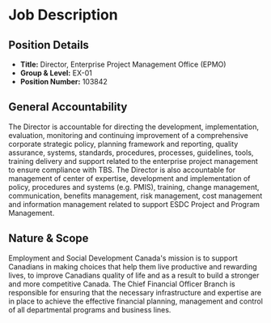 # Job Description

## Position Details

*   **Title:** Director, Enterprise Project Management Office (EPMO)
*   **Group & Level:** EX-01
*   **Position Number:** 103842

## General Accountability

The Director is accountable for directing the development, implementation, evaluation, monitoring and continuing improvement of a comprehensive corporate strategic policy, planning framework and reporting, quality assurance, systems, standards, procedures, processes, guidelines, tools, training delivery and support related to the enterprise project management to ensure compliance with TBS. The Director is also accountable for management of center of expertise, development and implementation of policy, procedures and systems (e.g. PMIS), training, change management, communication, benefits management, risk management, cost management and information management related to support ESDC Project and Program Management.

## Nature & Scope

Employment and Social Development Canada's mission is to support Canadians in making choices that help them live productive and rewarding lives, to improve Canadians quality of life and as a result to build a stronger and more competitive Canada. The Chief Financial Officer Branch is responsible for ensuring that the necessary infrastructure and expertise are in place to achieve the effective financial planning, management and control of all departmental programs and business lines.
